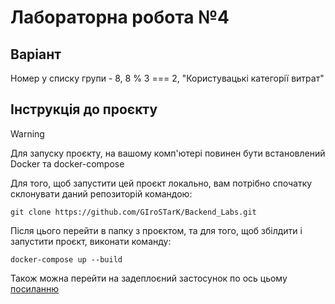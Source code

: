 # Лабораторна робота №4

## Варіант

Номер у списку групи - 8, 8 % 3 === 2, "Користувацькі категорії витрат"

## Інструкція до проєкту

> [!WARNING]
> Для запуску проєкту, на вашому комп'ютері повинен бути встановлений Docker та docker-compose

Для того, щоб запустити цей проєкт локально, вам потрібно спочатку склонувати даний репозиторій командою:

```
git clone https://github.com/GIroSTarK/Backend_Labs.git
```

Після цього перейти в папку з проєктом, та для того, щоб збілдити і запустити проєкт, виконати команду:

```
docker-compose up --build
```

Також можна перейти на задеплоєний застосунок по ось цьому [посиланню](https://lab4-backend.onrender.com)
